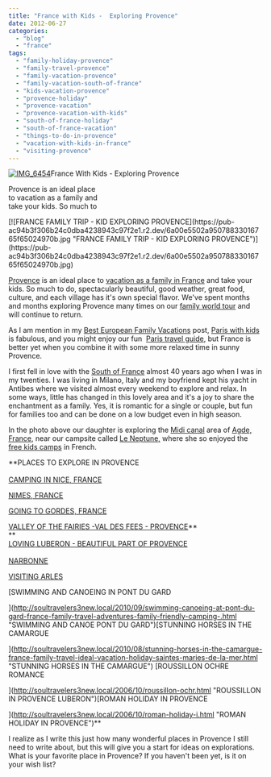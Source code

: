 ```yaml
---
title: "France with Kids -  Exploring Provence"
date: 2012-06-27
categories: 
  - "blog"
  - "france"
tags: 
  - "family-holiday-provence"
  - "family-travel-provence"
  - "family-vacation-provence"
  - "family-vacation-south-of-france"
  - "kids-vacation-provence"
  - "provence-holiday"
  - "provence-vacation"
  - "provence-vacation-with-kids"
  - "south-of-france-holiday"
  - "south-of-france-vacation"
  - "things-to-do-in-provence"
  - "vacation-with-kids-in-france"
  - "visiting-provence"
---
```


[![IMG_6454](https://pub-ac94b3f306b24c0dba4238943c97f2e1.r2.dev/6a00e5502a9507883301630503068a970d.jpg "IMG_6454")](https://pub-ac94b3f306b24c0dba4238943c97f2e1.r2.dev/6a00e5502a9507883301630503068a970d.jpg)France With Kids - Exploring Provence  
  
Provence is an ideal place  
to vacation as a family and  
take your kids. So much to

<!--more--> [![FRANCE FAMILY TRIP - KID EXPLORING PROVENCE](https://pub-ac94b3f306b24c0dba4238943c97f2e1.r2.dev/6a00e5502a95078833016765f65024970b.jpg "FRANCE FAMILY TRIP - KID EXPLORING PROVENCE")](https://pub-ac94b3f306b24c0dba4238943c97f2e1.r2.dev/6a00e5502a95078833016765f65024970b.jpg)

[Provence](http://soultravelers3new.local/2006/10/good-morning-pr.html "PROVENCE") is an ideal place to [vacation as a family in France](http://soultravelers3new.local/2010/07/darling-dordogne-vacation-holiday-for-families-in-france.html "VACATION HOLIDAY FRANCE") and take your kids. So much to do, spectacularly beautiful, good weather, great food, culture, and each village has it's own special flavor. We've spent months and months exploring Provence many times on our [family world tour](http://soultravelers3new.local/2012/01/amazing-family-world-tour.html "AROUND THE WORLD FAMILY TRIP") and will continue to return.  
  
As I am mention in my [Best European Family Vacations](http://soultravelers3new.local/2012/02/5-best-european-family-vacations.html "best european family vacations") post, [Paris with kids](http://soultravelers3new.local/2012/05/paris-for-families-walking-the-left-bank.html "Paris with kids") is fabulous, and you might enjoy our fun  [Paris travel guide](http://soultravelers3new.local/2011/04/paris-france-travel-guide-by-mozart.html "Paris travel guide"), but France is better yet when you combine it with some more relaxed time in sunny Provence.  
  
I first fell in love with the [South of France](http://soultravelers3new.local/2010/08/beach-fun-french-riviera-style-france-family-travel-bucket-and-spades-provence-south-of-france.html "SOUTH OF FRANCE") almost 40 years ago when I was in my twenties. I was living in Milano, Italy and my boyfriend kept his yacht in Antibes where we visited almost every weekend to explore and relax. In some ways, little has changed in this lovely area and it's a joy to share the enchantment as a family. Yes, it is romantic for a single or couple, but fun for families too and can be done on a low budget even in high season.  
  
In the photo above our daughter is exploring the [Midi canal](http://en.wikipedia.org/wiki/Canal_du_Midi) area of [Agde, France](http://en.wikipedia.org/wiki/Agde), near our campsite called [Le Neptune,](http://www.campingleneptune.com/) where she so enjoyed the [free kids camps](http://soultravelers3new.local/2010/08/camping-europe-with-kids-free-kids-clubs-family-friendly-international-travel-tips.html "Free kids camps") in French.  
  
**PLACES TO EXPLORE IN PROVENCE  
[  
CAMPING IN NICE, FRANCE](http://soultravelers3new.local/2010/08/around-the-world-with-kids-extended-travel-long-term-travel-families-and-friends.html "CAMPING IN NICE, FRANCE")  
  
[NIMES, FRANCE](http://soultravelers3new.local/2010/08/beautiful-photo-of-nimes-france-.html "NIMES, FRANCE IN PROVENCE")  
  
[GOING TO GORDES, FRANCE](http://soultravelers3new.local/2006/10/going-to-gordes.html#more "VISITING GODRES IN PROVENCE LUBERON TRAVEL")  
  
[VALLEY OF THE FAIRIES -VAL DES FEES - PROVENCE](http://soultravelers3new.local/2006/10/valley-of-the-f.html#more "VALLENY OF THE FAIRIES PROVENCE LUBERON")**  
**  
[LOVING LUBERON - BEAUTIFUL PART OF PROVENCE](http://soultravelers3new.local/2006/10/loving-luberon.html#more "LOVING LUBERON IN PROVENCE FRANCE")  
[  
NARBONNE](http://soultravelers3new.local/2010/11/family-travel-provence-france-narbonne.html "NARBONNE, FRANCE VACATION")  
  
[VISITING ARLES](http://soultravelers3new.local/2012/04/arles-france-vacation.html "VISITING ARLES, FRANCE")  
  
[SWIMMING AND CANOEING IN PONT DU GARD  
  
](http://soultravelers3new.local/2010/09/swimming-canoeing-at-pont-du-gard-france-family-travel-adventures-family-friendly-camping-.html "SWIMMING AND CANOE PONT DU GARD")[STUNNING HORSES IN THE CAMARGUE  
  
](http://soultravelers3new.local/2010/08/stunning-horses-in-the-camargue-france-family-travel-ideal-vacation-holiday-saintes-maries-de-la-mer.html "STUNNING HORSES IN THE CAMARGUE") [ROUSSILLON OCHRE ROMANCE  
  
](http://soultravelers3new.local/2006/10/roussillon-ochr.html "ROUSSILLON IN PROVENCE LUBERON")[ROMAN HOLIDAY IN PROVENCE  
  
](http://soultravelers3new.local/2006/10/roman-holiday-i.html "ROMAN HOLIDAY IN PROVENCE")**

I realize as I write this just how many wonderful places in Provence I still need to write about, but this will give you a start for ideas on explorations. What is your favorite place in Provence? If you haven't been yet, is it on your wish list?
